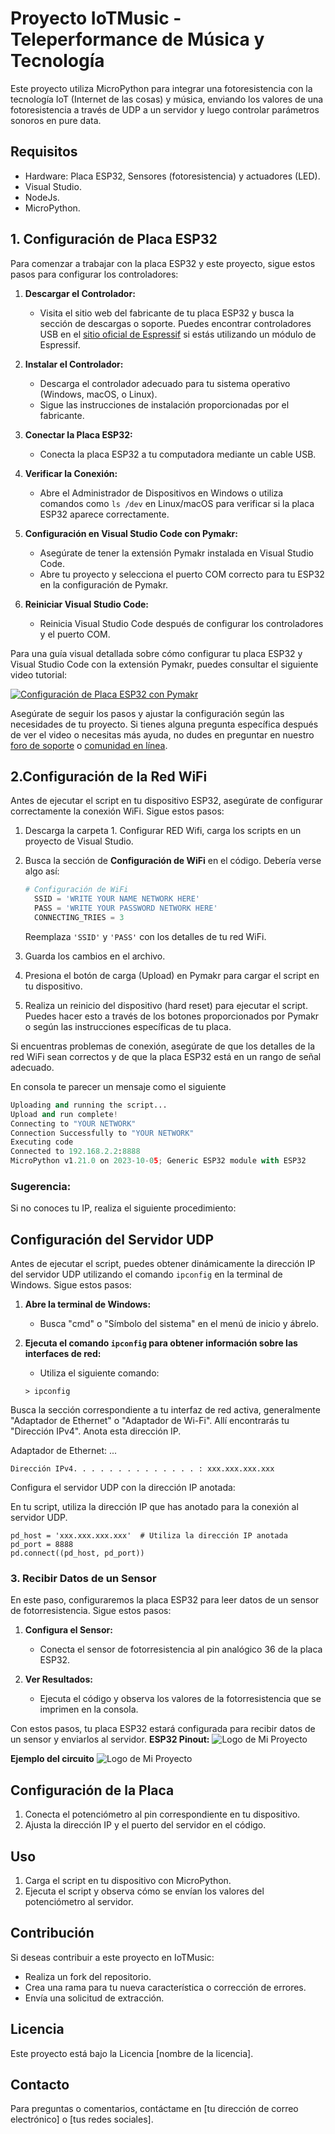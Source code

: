 # Proyecto IoTMusic - Teleperformance de Música y Tecnología

Este proyecto utiliza MicroPython para integrar una fotoresistencia con la tecnología IoT (Internet de las cosas) y música, enviando los valores de una fotoresistencia a través de UDP a un servidor y luego controlar parámetros sonoros en pure data.

## Requisitos

- Hardware: Placa ESP32, Sensores (fotoresistencia) y actuadores (LED).
- Visual Studio.
- NodeJs.
- MicroPython.

## 1. Configuración de Placa ESP32

Para comenzar a trabajar con la placa ESP32 y este proyecto, sigue estos pasos para configurar los controladores:

1. **Descargar el Controlador:**
   - Visita el sitio web del fabricante de tu placa ESP32 y busca la sección de descargas o soporte. Puedes encontrar controladores USB en el [sitio oficial de Espressif](https://www.espressif.com/en/support/download/all) si estás utilizando un módulo de Espressif.

2. **Instalar el Controlador:**
   - Descarga el controlador adecuado para tu sistema operativo (Windows, macOS, o Linux).
   - Sigue las instrucciones de instalación proporcionadas por el fabricante.

3. **Conectar la Placa ESP32:**
   - Conecta la placa ESP32 a tu computadora mediante un cable USB.

4. **Verificar la Conexión:**
   - Abre el Administrador de Dispositivos en Windows o utiliza comandos como `ls /dev` en Linux/macOS para verificar si la placa ESP32 aparece correctamente.

5. **Configuración en Visual Studio Code con Pymakr:**
   - Asegúrate de tener la extensión Pymakr instalada en Visual Studio Code.
   - Abre tu proyecto y selecciona el puerto COM correcto para tu ESP32 en la configuración de Pymakr.

6. **Reiniciar Visual Studio Code:**
   - Reinicia Visual Studio Code después de configurar los controladores y el puerto COM.

Para una guía visual detallada sobre cómo configurar tu placa ESP32 y Visual Studio Code con la extensión Pymakr, puedes consultar el siguiente video tutorial:

[![Configuración de Placa ESP32 con Pymakr](https://img.youtube.com/vi/YOeV14SESls/0.jpg)](https://www.youtube.com/watch?v=YOeV14SESls&t=186s)

Asegúrate de seguir los pasos y ajustar la configuración según las necesidades de tu proyecto. Si tienes alguna pregunta específica después de ver el video o necesitas más ayuda, no dudes en preguntar en nuestro [foro de soporte](#enlace-al-foro) o [comunidad en línea](#enlace-a-comunidad).

## 2.Configuración de la Red WiFi

Antes de ejecutar el script en tu dispositivo ESP32, asegúrate de configurar correctamente la conexión WiFi. Sigue estos pasos:

1. Descarga la carpeta 1. Configurar RED Wifi, carga los scripts en un proyecto de Visual Studio.

2. Busca la sección de **Configuración de WiFi** en el código. Debería verse algo así:

    ```python
    # Configuración de WiFi
      SSID = 'WRITE YOUR NAME NETWORK HERE'
      PASS = 'WRITE YOUR PASSWORD NETWORK HERE'
      CONNECTING_TRIES = 3
    ```

    Reemplaza `'SSID'` y `'PASS'` con los detalles de tu red WiFi.

3. Guarda los cambios en el archivo.

4. Presiona el botón de carga (Upload) en Pymakr para cargar el script en tu dispositivo.

5. Realiza un reinicio del dispositivo (hard reset) para ejecutar el script. Puedes hacer esto a través de los botones proporcionados por Pymakr o según las instrucciones específicas de tu placa.
   
Si encuentras problemas de conexión, asegúrate de que los detalles de la red WiFi sean correctos y de que la placa ESP32 está en un rango de señal adecuado.

En consola te parecer un mensaje como el siguiente

```python
Uploading and running the script...
Upload and run complete!
Connecting to "YOUR NETWORK"
Connection Successfully to "YOUR NETWORK"
Executing code
Connected to 192.168.2.2:8888
MicroPython v1.21.0 on 2023-10-05; Generic ESP32 module with ESP32
```

### Sugerencia:
Si no conoces tu IP, realiza el siguiente procedimiento:

## Configuración del Servidor UDP

Antes de ejecutar el script, puedes obtener dinámicamente la dirección IP del servidor UDP utilizando el comando `ipconfig` en la terminal de Windows. Sigue estos pasos:

1. **Abre la terminal de Windows:**
   - Busca "cmd" o "Símbolo del sistema" en el menú de inicio y ábrelo.

2. **Ejecuta el comando `ipconfig` para obtener información sobre las interfaces de red:**
   - Utiliza el siguiente comando:

   ```plaintext
   > ipconfig

Busca la sección correspondiente a tu interfaz de red activa, generalmente "Adaptador de Ethernet" o "Adaptador de Wi-Fi". Allí encontrarás tu "Dirección IPv4". Anota esta dirección IP.

Adaptador de Ethernet:
...
   ```plaintext
   Dirección IPv4. . . . . . . . . . . . . . : xxx.xxx.xxx.xxx
   ```
Configura el servidor UDP con la dirección IP anotada:

En tu script, utiliza la dirección IP que has anotado para la conexión al servidor UDP.
```plaintext
pd_host = 'xxx.xxx.xxx.xxx'  # Utiliza la dirección IP anotada
pd_port = 8888
pd.connect((pd_host, pd_port))
```
### 3. Recibir Datos de un Sensor

En este paso, configuraremos la placa ESP32 para leer datos de un sensor de fotorresistencia. Sigue estos pasos:

1. **Configura el Sensor:**
   - Conecta el sensor de fotorresistencia al pin analógico 36 de la placa ESP32.

2. **Ver Resultados:**
   - Ejecuta el código y observa los valores de la fotorresistencia que se imprimen en la consola.

Con estos pasos, tu placa ESP32 estará configurada para recibir datos de un sensor y enviarlos al servidor.
**ESP32 Pinout:**
![Logo de Mi Proyecto](https://github.com/EddieBorbon/IoTMusic/blob/main/Images/ESP32-Pinout.jpg)

**Ejemplo del circuito**
![Logo de Mi Proyecto](https://github.com/EddieBorbon/IoTMusic/blob/main/Images/esp32-ldr-wiring.jpg)

## Configuración de la Placa

1. Conecta el potenciómetro al pin correspondiente en tu dispositivo.
2. Ajusta la dirección IP y el puerto del servidor en el código.

## Uso

1. Carga el script en tu dispositivo con MicroPython.
2. Ejecuta el script y observa cómo se envían los valores del potenciómetro al servidor.

## Contribución

Si deseas contribuir a este proyecto en IoTMusic:
- Realiza un fork del repositorio.
- Crea una rama para tu nueva característica o corrección de errores.
- Envía una solicitud de extracción.

## Licencia

Este proyecto está bajo la Licencia [nombre de la licencia].

## Contacto

Para preguntas o comentarios, contáctame en [tu dirección de correo electrónico] o [tus redes sociales].
